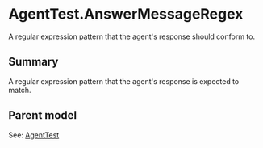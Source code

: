 # AgentTest.AnswerMessageRegex

A regular expression pattern that the agent's response should conform to.

## Summary

A regular expression pattern that the agent's response is expected to match.

## Parent model

See: [AgentTest](AgentTest.md)